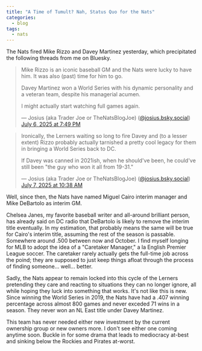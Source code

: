 ```yaml
---
title: "A Time of Tumult? Nah, Status Quo for the Nats"
categories:
  - blog
tags:
  - nats
---
```


The Nats fired Mike Rizzo and Davey Martinez yesterday, which precipitated the following threads from me on Bluesky. 

<blockquote class="bluesky-embed" data-bluesky-uri="at://did:plc:p4u47qu2e7jpw52cjgolejk3/app.bsky.feed.post/3ltdhkgbuys2y" data-bluesky-cid="bafyreiao2tgyfdmvjevjs2a5ianaoh3gfoatjgieo63nhkft5iwybczms4" data-bluesky-embed-color-mode="system"><p lang="en">Mike Rizzo is an iconic baseball GM and the Nats were lucky to have him. It was also (past) time for him to go. 

Davey Martinez won a World Series with his dynamic personality and a veteran team, despite his managerial acumen. 

I might actually start watching full games again.</p>&mdash; Josius (aka Trader Joe or TheNatsBlogJoe) (<a href="https://bsky.app/profile/did:plc:p4u47qu2e7jpw52cjgolejk3?ref_src=embed">@josius.bsky.social</a>) <a href="https://bsky.app/profile/did:plc:p4u47qu2e7jpw52cjgolejk3/post/3ltdhkgbuys2y?ref_src=embed">July 6, 2025 at 7:49 PM</a></blockquote><script async src="https://embed.bsky.app/static/embed.js" charset="utf-8"></script>

<blockquote class="bluesky-embed" data-bluesky-uri="at://did:plc:p4u47qu2e7jpw52cjgolejk3/app.bsky.feed.post/3ltez7p6rqs2m" data-bluesky-cid="bafyreibdcyr67in2ddxeneeioigfnajmlu2uflpnphnb7st37y32v577sq" data-bluesky-embed-color-mode="system"><p lang="en">Ironically, the Lerners waiting so long to fire Davey and (to a lesser extent) Rizzo probably actually tarnished a pretty cool legacy for them in bringing a World Series back to DC.

If Davey was canned in 2021ish, when he should&#x27;ve been, he could&#x27;ve still been &quot;the guy who won it all from 19-31.&quot;</p>&mdash; Josius (aka Trader Joe or TheNatsBlogJoe) (<a href="https://bsky.app/profile/did:plc:p4u47qu2e7jpw52cjgolejk3?ref_src=embed">@josius.bsky.social</a>) <a href="https://bsky.app/profile/did:plc:p4u47qu2e7jpw52cjgolejk3/post/3ltez7p6rqs2m?ref_src=embed">July 7, 2025 at 10:38 AM</a></blockquote><script async src="https://embed.bsky.app/static/embed.js" charset="utf-8"></script>

Well, since then, the Nats have named Miguel Cairo interim manager and Mike DeBartolo as interim GM. 

Chelsea Janes, my favorite baseball writer and all-around brilliant person, has already said on DC radio that DeBartolo is likely to remove the interim title eventually. In my estimation, that probably means the same will be true for Cairo's interim title, assuming the rest of the season is passable. Somewhere around .500 between now and October. I find myself longing for MLB to adopt the idea of a "Caretaker Manager," a la English Premier League soccer. The caretaker rarely actually gets the full-time job across the poind; they are supposed to just keep things afloat through the process of finding someone... well... better.

Sadly, the Nats appear to remain locked into this cycle of the Lerners pretending they care and reacting to situations they can no longer ignore, all while hoping they luck into something that works. It's not like this is new. Since winning the World Series in 2019, the Nats have had a .407 winning percentage across almost 800 games and never exceded 71 wins in a season. They never won an NL East title under Davey Martinez.

This team has never needed either new investment by the current ownership group or new owners more. I don't see either one coming anytime soon. Buckle in for some drama that leads to mediocracy at-best and sinking below the Rockies and Pirates at-worst.